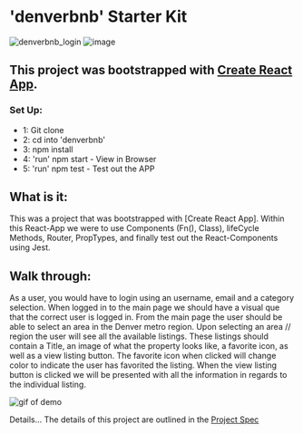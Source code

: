 # 'denverbnb' Starter Kit

![denverbnb_login](https://user-images.githubusercontent.com/49104801/82514092-f9eb2100-9ad1-11ea-800b-7ae2d121ea7a.png)
![image](https://user-images.githubusercontent.com/44849120/82513800-42560f00-9ad1-11ea-9bcb-5c05a78f074d.png)


## This project was bootstrapped with [Create React App](https://github.com/facebook/create-react-app).
### Set Up:
- 1: Git clone
- 2: cd into 'denverbnb'
- 3: npm install
- 4: 'run' npm start - View in Browser
- 5: 'run' npm test - Test out the APP

## What is it:
This was a project that was bootstrapped with [Create React App]. Within this React-App we were to use Components (Fn(), Class), lifeCycle Methods, Router, PropTypes, and finally test out the React-Components using Jest. 

## Walk through:
As a user, you would have to login using an username, email and a category selection. When logged in to the main page we should have a visual que that the correct user is logged in. From the main page the user should be able to select an area in the Denver metro region. Upon selecting an area // region the user will see all the available listings. These listings should contain a Title, an image of what the property looks like, a favorite icon, as well as a view listing button. The favorite icon when clicked will change color to indicate the user has favorited the listing. When the view listing button is clicked we will be presented with all the information in regards to the individual listing.  

![gif of demo](https://media.giphy.com/media/WpTYPSiu2IGd8BZbcP/giphy.gif)

Details...
The details of this project are outlined in the [Project Spec](https://frontend.turing.io/projects/module-3/vrad.html)
